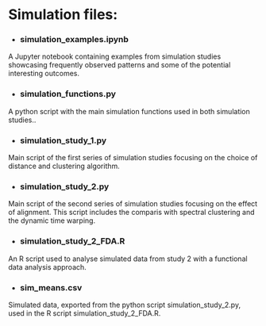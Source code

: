 # Simulation files:

- ### simulation_examples.ipynb
A Jupyter notebook containing examples from simulation studies showcasing frequently observed patterns and some of the potential interesting outcomes.

- ### simulation_functions.py
A python script with the main simulation functions used in both simulation studies..

- ### simulation_study_1.py
Main script of the first series of simulation studies focusing on the choice of distance and clustering algorithm.

- ### simulation_study_2.py
Main script of the second series of simulation studies focusing on the effect of alignment. This script includes the comparis with spectral clustering and the dynamic time warping.

- ### simulation_study_2_FDA.R
An R script used to analyse simulated data from study 2 with a functional data analysis approach.

- ### sim_means.csv
Simulated data, exported from the python script simulation_study_2.py, used in the R script simulation_study_2_FDA.R.
